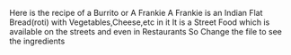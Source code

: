 Here is the recipe of a Burrito or A Frankie
A Frankie is an Indian Flat Bread(roti) with Vegetables,Cheese,etc in it
It is a Street Food which is available on the streets and even in Restaurants
So Change the file to see the ingredients